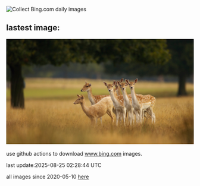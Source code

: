 ![Collect Bing.com daily images](https://github.com/counter2015/bing-daily-images/workflows/Collect%20Bing.com%20daily%20images/badge.svg)
## lastest image:
![](images/img.jpg)

use github actions to download www.bing.com images.

last update:2025-08-25 02:28:44 UTC

all images since 2020-05-10 [here](https://github.com/counter2015/bing-daily-images/tree/master/images) 
